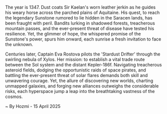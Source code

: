 
The year is 1347.  Dust coats Sir Kaelan's worn leather jerkin as he guides his weary horse across the parched plains of Aquitaine.  His quest, to reach the legendary Sunstone rumored to lie hidden in the Saracen lands, has been fraught with peril.  Bandits lurking in shadowed forests, treacherous mountain passes, and the ever-present threat of disease have tested his resilience.  Yet, the glimmer of hope, the whispered promise of the Sunstone's power, spurs him onward, each sunrise a fresh invitation to face the unknown.


Centuries later, Captain Eva Rostova pilots the 'Stardust Drifter' through the swirling nebula of Xylos.  Her mission: to establish a vital trade route between the Sol system and the distant Kepler-186f.  Navigating treacherous asteroid fields, dodging the opportunistic raids of space pirates, and battling the ever-present threat of solar flares demands both skill and unwavering courage.  Yet, the allure of discovering new worlds, charting unmapped galaxies, and forging new alliances outweighs the considerable risks, each hyperspace jump a leap into the breathtaking vastness of the cosmos.

~ By Hozmi - 15 April 2025
